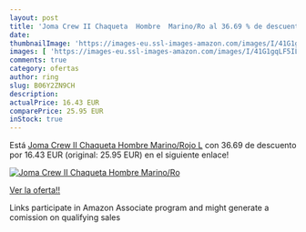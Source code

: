 ```yaml
---
layout: post
title: 'Joma Crew II Chaqueta  Hombre  Marino/Ro al 36.69 % de descuento'
date: 
thumbnailImage: 'https://images-eu.ssl-images-amazon.com/images/I/41G1gqLF5IL._SL200_.jpg'
images: [ 'https://images-eu.ssl-images-amazon.com/images/I/41G1gqLF5IL._SL200_.jpg' ]
comments: true
category: ofertas
author: ring
slug: B06Y2ZN9CH
description:
actualPrice: 16.43 EUR
comparePrice: 25.95 EUR
inStock: true
---
```


Está [Joma Crew II Chaqueta  Hombre  Marino/Rojo  L](https://www.amazon.es/dp/B06Y2ZN9CH/?tag=tolees-21) con 36.69 de descuento por 16.43 EUR (original: 25.95 EUR) en el siguiente enlace!

[![Joma Crew II Chaqueta  Hombre  Marino/Ro](https://images-eu.ssl-images-amazon.com/images/I/41G1gqLF5IL._SL200_.jpg)](https://www.amazon.es/dp/B06Y2ZN9CH/?tag=tolees-21)

[Ver la oferta!!](https://www.amazon.es/dp/B06Y2ZN9CH/?tag=tolees-21)

Links participate in Amazon Associate program and might generate a comission on qualifying sales


